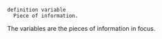 
```
definition variable
  Piece of information.
```

The variables are the pieces of information in focus.
